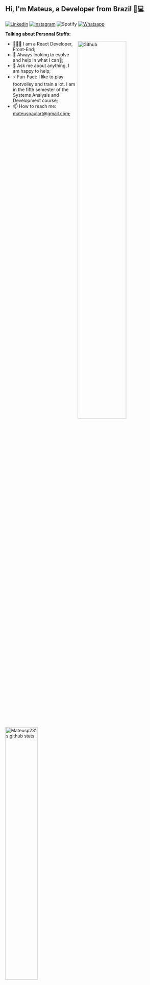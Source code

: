 

## Hi, I'm Mateus, a Developer from Brazil 🚀💻 

[![Linkedin](https://img.shields.io/badge/-LinkedIn-0073B1?style=flat&logo=Linkedin&logoColor=white)](https://www.linkedin.com/in/mateus-paulart-7903881a2/)
[![Instagram](https://img.shields.io/badge/-Instagram-B13288?style=flat&labelColor=c13584&logo=instagram&logoColor=white)](https://www.instagram.com/mateuspp23/)
![Spotify](https://img.shields.io/badge/-Spotify-2EBD59?style=flat&logo=Spotify&logoColor=white)
[![Whatsapp](https://img.shields.io/badge/-Whatsapp-4ADD5A?style=flat&logo=Whatsapp&logoColor=white)
](https://api.whatsapp.com/send?phone=5551999381964&text=ol%C3%A1!!)
<!-- Talking about you -->
**Talking about Personal Stuffs:**

<!-- Any image aligned to the right. Beware the width -->
<img width="55%" align="right" alt="Github" src="https://raw.githubusercontent.com/onimur/.github/master/.resources/git-header.svg" />

- 👨🏽‍💻 I am a React Developer, Front-End;
- 👯 Always looking to evolve and help in what I can🤝;
- 💬 Ask me about anything, I am happy to help;
- ⚡️ Fun-Fact: I like to play footvolley and train a lot. I am in the fifth semester of the Systems Analysis and Development course;
- 📫 How to reach me: mateuspaulart@gmail.com;


<p margin-top="16px">
 <a href="https://github.com/Mateusp23">
    <img width="45%" align="center" alt="Mateusp23's github stats" src="https://github-readme-stats.vercel.app/api?username=Mateusp23&show_icons=true&hide_border=true" />
 </a>
</p>

<p align="center">
  <img alt="ViewCount" src="https://views.whatilearened.today/views/github/Mateusp23/Mateus.svg" />
</p>



